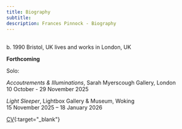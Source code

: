 ```yaml
---
title: Biography
subtitle: 
description: Frances Pinnock - Biography
---  
```

<br/>  
b. 1990 Bristol, UK
lives and works in London, UK  
<br/>  

**Forthcoming**  

  

Solo:  

_Accoutrements & Illuminations_, Sarah Myerscough Gallery, London  
10 October - 29 November 2025  

_Light Sleeper_, Lightbox Gallery & Museum, Woking  
15 November 2025 – 18 January 2026


  


[CV](cv.pdf){:target="_blank"}  
<br/>






   
 




 









  










 



  










 












